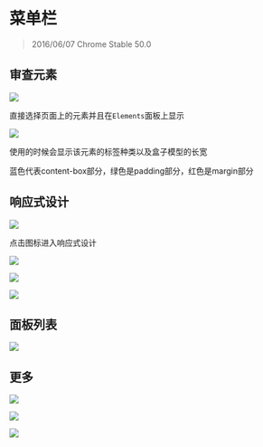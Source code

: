 <!--
-->
# 菜单栏
> 2016/06/07 Chrome Stable 50.0

<!--
-->
## 审查元素

![](../images/3-1.png)

直接选择页面上的元素并且在`Elements`面板上显示

![](../images/3-1-1.png)

使用的时候会显示该元素的标签种类以及盒子模型的长宽

蓝色代表content-box部分，绿色是padding部分，红色是margin部分

<!--
[模拟器]
-->
## 响应式设计

![](../images/3-2.png)

点击图标进入响应式设计

![](../images/3-2-1.png)

![](../images/3-2-2.png)

![](../images/3-2-3.png)

<!--
-->
## 面板列表

![](../images/3-3.png)

<!--
-->
## 更多

![](../images/3-4.png)

![](../images/3-4-1.png)

![](../images/3-4-2.png)
